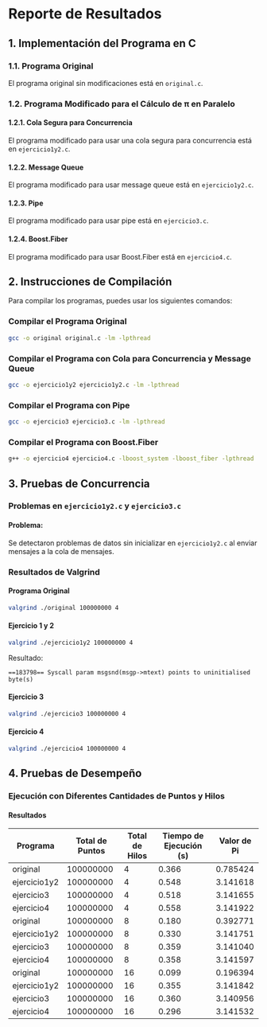 # Reporte de Resultados

## 1. Implementación del Programa en C

### 1.1. Programa Original

El programa original sin modificaciones está en `original.c`.

### 1.2. Programa Modificado para el Cálculo de π en Paralelo

#### 1.2.1. Cola Segura para Concurrencia

El programa modificado para usar una cola segura para concurrencia está en `ejercicio1y2.c`.

#### 1.2.2. Message Queue

El programa modificado para usar message queue está en `ejercicio1y2.c`.

#### 1.2.3. Pipe

El programa modificado para usar pipe está en `ejercicio3.c`.

#### 1.2.4. Boost.Fiber

El programa modificado para usar Boost.Fiber está en `ejercicio4.c`.

## 2. Instrucciones de Compilación

Para compilar los programas, puedes usar los siguientes comandos:

### Compilar el Programa Original

```sh
gcc -o original original.c -lm -lpthread
```

### Compilar el Programa con Cola para Concurrencia y Message Queue

```sh
gcc -o ejercicio1y2 ejercicio1y2.c -lm -lpthread
```

### Compilar el Programa con Pipe

```sh
gcc -o ejercicio3 ejercicio3.c -lm -lpthread
```

### Compilar el Programa con Boost.Fiber

```sh
g++ -o ejercicio4 ejercicio4.c -lboost_system -lboost_fiber -lpthread
```

## 3. Pruebas de Concurrencia

### Problemas en `ejercicio1y2.c` y `ejercicio3.c`

#### Problema:
Se detectaron problemas de datos sin inicializar en `ejercicio1y2.c` al enviar mensajes a la cola de mensajes.

### Resultados de Valgrind

#### Programa Original

```sh
valgrind ./original 100000000 4
```

#### Ejercicio 1 y 2

```sh
valgrind ./ejercicio1y2 100000000 4
```

Resultado:

```plaintext
==183798== Syscall param msgsnd(msgp->mtext) points to uninitialised byte(s)
```

#### Ejercicio 3

```sh
valgrind ./ejercicio3 100000000 4
```

#### Ejercicio 4

```sh
valgrind ./ejercicio4 100000000 4
```

## 4. Pruebas de Desempeño

### Ejecución con Diferentes Cantidades de Puntos y Hilos

#### Resultados

| Programa     | Total de Puntos | Total de Hilos | Tiempo de Ejecución (s) | Valor de Pi |
|--------------|-----------------|----------------|-------------------------|-------------|
| original     | 100000000       | 4              | 0.366                   | 0.785424    |
| ejercicio1y2 | 100000000       | 4              | 0.548                   | 3.141618    |
| ejercicio3   | 100000000       | 4              | 0.518                   | 3.141655    |
| ejercicio4   | 100000000       | 4              | 0.558                   | 3.141922    |
| original     | 100000000       | 8              | 0.180                   | 0.392771    |
| ejercicio1y2 | 100000000       | 8              | 0.330                   | 3.141751    |
| ejercicio3   | 100000000       | 8              | 0.359                   | 3.141040    |
| ejercicio4   | 100000000       | 8              | 0.358                   | 3.141597    |
| original     | 100000000       | 16             | 0.099                   | 0.196394    |
| ejercicio1y2 | 100000000       | 16             | 0.355                   | 3.141842    |
| ejercicio3   | 100000000       | 16             | 0.360                   | 3.140956    |
| ejercicio4   | 100000000       | 16             | 0.296                   | 3.141532    |

